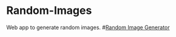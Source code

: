 # Random-Images
Web app to generate random images.
#[Random Image Generator](https://malik-azad.github.io/Random-Images)
